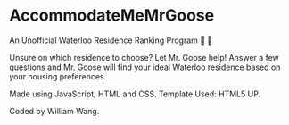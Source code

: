 # AccommodateMeMrGoose 

An Unofficial Waterloo Residence Ranking Program 🦆 🦢

Unsure on which residence to choose? Let Mr. Goose help! Answer a few questions and Mr. Goose will find your ideal Waterloo residence based on your housing preferences.

Made using JavaScript, HTML and CSS. Template Used: HTML5 UP.

Coded by William Wang.

